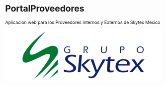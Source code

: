 # PortalProveedores

Aplicacion web para los Proveedores Internos y Externos de Skytex México


![Screenshot](https://github.com/fer930401/WebAppAgenda/blob/master/Prueba.Presentacion/Media/Imagenes/skytex.png)
